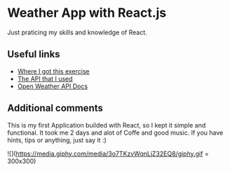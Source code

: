 # Weather App with React.js

Just praticing my skills and knowledge of React.

## Useful links

- [Where I got this exercise](https://daveceddia.com/react-practice-projects/)
- [The API that I used](https://openweathermap.org/api)
- [Open Weather API Docs](https://openweathermap.org/current)

## Additional comments
This is my first Application builded with React, so I kept it simple and functional. It took me 2 days and alot of Coffe and good music. If you have hints, tips or anything, just say it :)

![](https://media.giphy.com/media/3o7TKzvWqnLjZ32EQ8/giphy.gif = 300x300)
